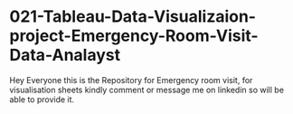 # 021-Tableau-Data-Visualizaion-project-Emergency-Room-Visit-Data-Analayst
Hey Everyone this is the Repository for Emergency room visit, for visualisation sheets kindly comment or message me on linkedin so will be able to provide it.
